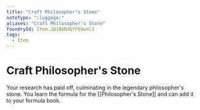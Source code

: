 ```yaml
---
title: "Craft Philosopher's Stone"
noteType: ":luggage:"
aliases: "Craft Philosopher's Stone"
foundryId: Item.JQ1RUNdQfFEUwnl3
tags:
  - Item
---
```


# Craft Philosopher's Stone

Your research has paid off, culminating in the legendary philosopher's stone. You learn the formula for the [[Philosopher's Stone]] and can add it to your formula book.
